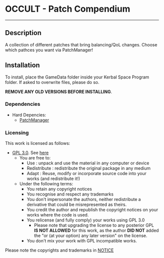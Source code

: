 # OCCULT - Patch Compendium
- - -

## Description

A collection of different patches that bring balancing/QoL changes. Choose which pathces you want via PatchManager!

## Installation

To install, place the GameData folder inside your Kerbal Space Program folder. If asked to overwrite files, please do so.

**REMOVE ANY OLD VERSIONS BEFORE INSTALLING**.

### Dependencies

* Hard Depencies:
	* [PatchManager](https://github.com/linuxgurugamer/PatchManager)

### Licensing

This work is licensed as follows:

* [GPL 3.0](https://www.gnu.org/licenses/gpl-3.0.en.html). See [here](./LICENSE)
	+ You are free to:
		- Use : unpack and use the material in any computer or device
		- Redistribute : redistribute the original package in any medium
		- Adapt : Reuse, modify or incorporate source code into your works (and redistribute it!) 
	+ Under the following terms:
		- You retain any copyright notices
		- You recognise and respect any trademarks
		- You don't impersonate the authors, neither redistribute a derivative that could be misrepresented as theirs.
		- You credit the author and republish the copyright notices on your works where the code is used.
		- You relicense (and fully comply) your works using GPL 3.0
			- Please note that upgrading the license to any posterior GPL **IS NOT ALLOWED** for this work, as the author **DID NOT** added the "or (at your option) any later version" on the license. 	
		- You don't mix your work with GPL incompatible works.

Please note the copyrights and trademarks in [NOTICE](./NOTICE)